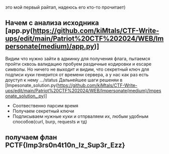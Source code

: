 это мой первый райтап, надеюсь его кто-то прочитает)
## Начем с анализа исходника [app.py(https://github.com/kiMtals/CTF-Write-ups/edit/main/Patriot%20CTF%202024/WEB/Impersonate(medium)/app.py)]
Видим что нужно зайти в админку для получения флага, пытаемся пройти сквозь валидацию
пробуем раздичные кодировки и escape символы. Но ничего не выходит и видим, что секретный ключ для подписи куки генерится 
от времени сервера, а у нас как раз есть доуступ к нему .../status
Дальнейшее шаги решеняи в [Impesonate_solution.py(https://github.com/kiMtals/CTF-Write-ups/edit/main/Patriot%20CTF%202024/WEB/Impersonate(medium)/Impesonate_solution_.py)]
- Соотвественно парсим время
- Получаем секретный ключи
- Подписываем нужные куки  и отпрваляем их, любым удобным способов(curl, burp, requests и тд)
## получаем флан PCTF{Imp3rs0n4t10n_Iz_Sup3r_Ezz}
